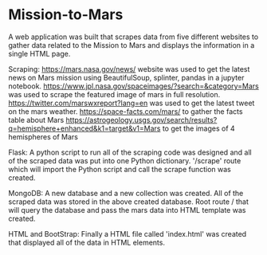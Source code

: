 # Mission-to-Mars
A web application was built that scrapes data from five different websites to gather data related to the Mission to Mars and displays the information in a single HTML page.

Scraping:
https://mars.nasa.gov/news/ website was used to get the latest news on Mars mission using BeautifulSoup, splinter, pandas in a jupyter notebook.
https://www.jpl.nasa.gov/spaceimages/?search=&category=Mars was used to scrape the featured image of mars in full resolution.
https://twitter.com/marswxreport?lang=en was used to get the latest tweet on the mars weather.
https://space-facts.com/mars/ to gather the facts table about Mars
https://astrogeology.usgs.gov/search/results?q=hemisphere+enhanced&k1=target&v1=Mars to get the images of 4 hemispheres of Mars

Flask:
A python script to run all of the scraping code was designed and all of the scraped data was put into one Python dictionary.
'/scrape' route which will import the Python script and call the scrape function was created.

MongoDB:
A new database and a new collection was created.
All of the scraped data was stored in the above created database.
Root route / that will query the database and pass the mars data into HTML template was created.

HTML and BootStrap:
Finally a HTML file called 'index.html' was created that displayed all of the data in HTML elements.
